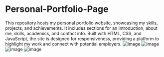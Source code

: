# Personal-Portfolio-Page
This repository hosts my personal portfolio website, showcasing my skills, projects, and achievements. It includes sections for an introduction, about me, skills, academics, and contact info. Built with HTML, CSS, and JavaScript, the site is designed for responsiveness, providing a platform to highlight my work and connect with potential employers.
![image](https://github.com/user-attachments/assets/3b0913bd-5a97-4d39-a7f3-faf5cc3728b6)
![image](https://github.com/user-attachments/assets/78b26107-9c33-42e9-b6d4-fcc2e0b2f0aa)
![image](https://github.com/user-attachments/assets/8011d662-f33d-4ea3-b12e-6d2d309cc367)
![image](https://github.com/user-attachments/assets/54960705-e943-43cc-94a9-9b237bbaf54d)
